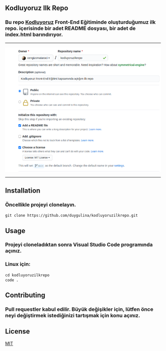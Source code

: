 ## Kodluyoruz Ilk Repo
### Bu repo [Kodluyoruz](https://www.kodluyoruz.org/) Front-End Eğitiminde oluşturduğumuz ilk repo. içerisinde bir adet README dosyası, bir adet de index.html barındırıyor.
---

![Lorem Picsum](https://github.com/Kodluyoruz/taskforce/blob/main/git/odev1/figures/github.png?raw=true)

---

## Installation
### Öncellikle projeyi clonelayın.
```
git clone https://github.com/duygulina/kodluyoruzilkrepo.git
```

## Usage
### Projeyi cloneladıktan sonra Visual Studio Code programında açınız.

### Linux için:
```
cd kodluyoruzilkrepo
code .
```

## Contributing

### Pull requestler kabul edilir. Büyük değişikler için, lütfen önce neyi değiştirmek istediğinizi tartışmak için konu açınız.

## License

[MIT](https://choosealicense.com/licenses/mit/)